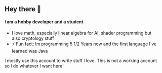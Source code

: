 ## Hey there 👋

#### I am a hobby developer and a student

- I love math, especially linear algebra for AI, shader programming but also cryptology stuff
- ⚡ Fun fact: Im programming 5 1/2 Years now and the first language I've learned was Java

I mostly use this account to write stuff I love. This is not a working account so I do whatever I want here!
